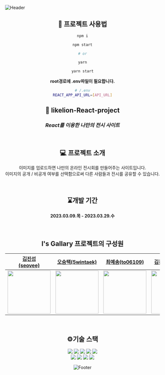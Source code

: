 ![Header](https://capsule-render.vercel.app/api?type=waving&color=F8E2CF&height=240&section=header&text=Asparagus&fontSize=80&animation=fadeIn&fontAlignY=38&fontColor=3A4A51)


<div align="center">

## 🚀 프로젝트 사용법

```sh
npm i

npm start

# or

yarn

yarn start
```

**root경로에 .env파일이 필요합니다.**

```sh
# /.env
REACT_APP_API_URL=[API_URL]
```


## 🦁 likelion-React-project
### _React를 이용한 나만의 전시 사이트_
<br>

## 💻 프로젝트 소개

이미지를 업로드하면 나만의 온라인 전시회를 만들어주는 사이트입니다.  <br>
이미지의 공개 / 비공개 여부를 선택함으로써 다른 사람들과 전시를 공유할 수 있습니다.

<br>

## ⌛개발 기간
#### 2023.03.09.목 - 2023.03.29.수

<br>

## I's Gallary 프로젝트의 구성원

|[김진섭 <br>(seovee)](https://github.com/seovee)|[오승택(5wintaek)](https://github.com/5wintaek)|[최예송(to06109)](https://github.com/to06109)|[김진희(kyuran6)](https://github.com/kyuran6)|[문나래(munnarae)](https://github.com/munnarae)|
|------|---|---|---|---|
|<img src="https://avatars.githubusercontent.com/u/18073169?v=4" width="140">|<img src="https://user-images.githubusercontent.com/109938280/225849971-ea8a252d-0210-4f79-a0cc-a20ba9db81db.jpeg" width="140">|<img src="https://user-images.githubusercontent.com/69625013/215288901-df0a18e7-9553-4911-be9e-823df1cdbdd9.jpg" width="140">|<img src="https://user-images.githubusercontent.com/119389578/224522581-36691cf0-286b-4128-adee-1ed37b3b4222.JPG" width="140">|<img src="https://user-images.githubusercontent.com/92195610/224521197-13956d69-3602-4347-afb2-dd1c2bec048d.jpg" width="140">|

<br>

## ⚙️기술 스택
<div>
<img src="https://img.shields.io/badge/CSS3-1572B6?style=flat-square&logo=css3&logoColor=white"/>
<img src="https://img.shields.io/badge/GitHub-181717?style=flat-square&logo=GitHub&logoColor=white"/>
<img src="https://img.shields.io/badge/JavaScript-F7DF1E?style=flat-square&logo=javascript&logoColor=black"/>
<img src="https://img.shields.io/badge/React-61DAFB?style=flat-square&logo=React&logoColor=black"/>
<img src="https://img.shields.io/badge/Firebase-FFCA28?style=flat-square&logo=Firebase&logoColor=black"/>
</div>
<div>
<img src="https://img.shields.io/badge/HTML5-E34F26?style=flat-square&logo=HTML5&logoColor=black"/>
<img src="https://img.shields.io/badge/Visual Studio Code-007ACC?style=flat-square&logo=Visual Studio Code&logoColor=white"/>
<img src="https://img.shields.io/badge/styled components-DB7093?style=flat-square&logo=styled-components&logoColor=white"/>
<img src="https://img.shields.io/badge/-Framer%20motion-brightgreen"/>
</div>

![Footer](https://capsule-render.vercel.app/api?type=waving&color=F8E2CF&height=240&section=footer&animation=fadeIn)

